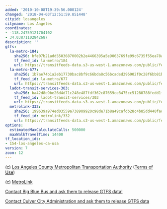 ```yaml
---
added: '2010-10-08T19:39:56.000124'
changed: '2018-04-03T12:51:59.851448'
cityid: losangeles
cityname: Los Angeles
coordinates:
- -118.24759121704102
- 34.03871102842687
description: ''
gtfs:
  la-metro-184:
    sha256: bfe07b21add55036870002b2e4466395a5e9063769fe99c6735f55ea78a8cd7e
    tf_feed_id: la-metro/184
    url: https://transitfeeds-data.s3-us-west-1.amazonaws.com/public/feeds/la-metro/184/20180220/gtfs.zip
  la-metro-677:
    sha256: 1b7ae74b1a2eb17730bac8bf9c66bda8c56bcaded296902f0c28f6bb81bc3d91
    tf_feed_id: la-metro/677
    url: https://transitfeeds-data.s3-us-west-1.amazonaws.com/public/feeds/la-metro/677/20180331/gtfs.zip
  ladot-transit-services-303:
    sha256: ba42d8e9be26d4d71c248e487fdf362c87659ce8475cc51280788fedd1fed186
    tf_feed_id: ladot-transit-services/303
    url: https://transitfeeds-data.s3-us-west-1.amazonaws.com/public/feeds/ladot-transit-services/303/20180227/gtfs.zip
  metrolink-332:
    sha256: 199639a974ed03559a738909920c98de71b8a49cafdb28c4b85dd440fad9597f
    tf_feed_id: metrolink/332
    url: https://transitfeeds-data.s3-us-west-1.amazonaws.com/public/feeds/metrolink/332/20171009/gtfs.zip
options:
  estimatedMaxCalculateCalls: 500000
  maxWalkTravelTime: 14400
tf_location_ids:
- 154-los-angeles-ca-usa
version: 7
zoom: 12
---
```


(c) [Los Angeles County Metropolitan Transportation Authority](http://www.metro.net/) ([Terms of Use](http://developer.metro.net/policies/terms/))

(c) [MetroLink](http://www.metrolinktrains.com/help/page/title/developer_resources)

[Contact Big Blue Bus and ask them to release GTFS data!](http://www.bigbluebus.com/contactus/index.asp)

[Contact Culver City Administration and ask them to release GTFS data](http://www.culvercity.org/en/Government/Transportation/Bus/ContactUs.aspx)
